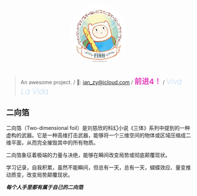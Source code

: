 

<div style="text-align:center;">
    <img src="_media/finn.jpg" alt="logo" style="width:160px; height:160px; border-radius:50%; ">
</div>
<br>

> An awesome project. /
> 📮: ian_zy@icloud.com / 
> <span style="color:#e43fba;font-weight: bolder;font-size: 20px;">前进4！</span> / 
> <span style="color:#69a8ef;font-style:italic;font-weight: lighter;font-size: 22px;">Viva La Vida</span>
## 二向箔
二向箔（Two-dimensional foil）是刘慈欣的科幻小说《三体》系列中提到的一种虚构的武器。它是一种高维打击武器，能够将一个三维空间的物体或区域压缩成二维平面，从而完全摧毁其中的所有物质。

二向箔象征着极端的力量与决绝，能够在瞬间改变局势或彻底颠覆现状。

学习记录，自我积累，虽然不能瞬间，但总有一天，总有一天，蝴蝶效应、量变推动质变，改变局势颠覆现状。

**_每个人手里都有属于自己的二向箔_**

[//]: # (### My all skill)

[//]: # ()
[//]: # (java ✊)

[//]: # ()
[//]: # (---)

[//]: # (### My favorite)

[//]: # (- For Coding)

[//]: # (- For Browsing)

[//]: # (- For operating system)

[//]: # (- For chat)

[//]: # (- For )

[//]: # (- Not just it...)

[//]: # ()
[//]: # (---)